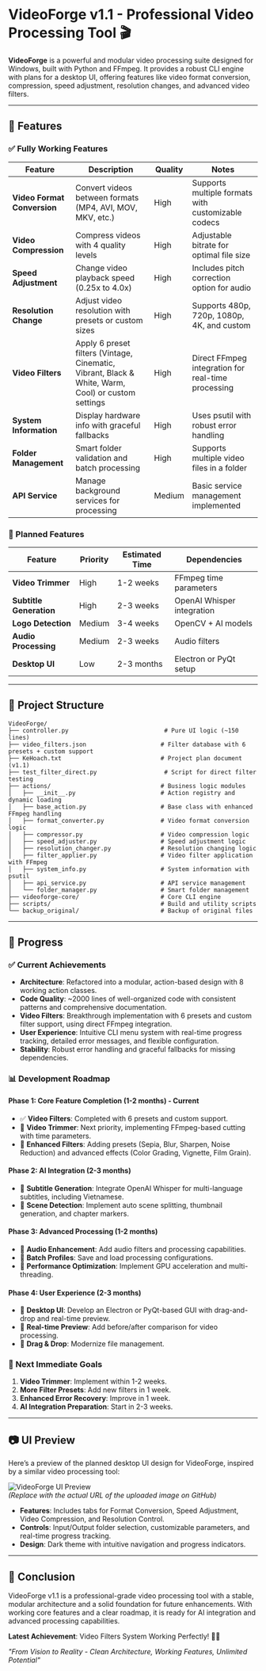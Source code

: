 # VideoForge v1.1 - Professional Video Processing Tool 🎬

**VideoForge** is a powerful and modular video processing suite designed for Windows, built with Python and FFmpeg. It provides a robust CLI engine with plans for a desktop UI, offering features like video format conversion, compression, speed adjustment, resolution changes, and advanced video filters.

---

## 🎯 Features

### ✅ Fully Working Features
| Feature | Description | Quality | Notes |
|---------|-------------|---------|-------|
| **Video Format Conversion** | Convert videos between formats (MP4, AVI, MOV, MKV, etc.) | High | Supports multiple formats with customizable codecs |
| **Video Compression** | Compress videos with 4 quality levels | High | Adjustable bitrate for optimal file size |
| **Speed Adjustment** | Change video playback speed (0.25x to 4.0x) | High | Includes pitch correction option for audio |
| **Resolution Change** | Adjust video resolution with presets or custom sizes | High | Supports 480p, 720p, 1080p, 4K, and custom |
| **Video Filters** | Apply 6 preset filters (Vintage, Cinematic, Vibrant, Black & White, Warm, Cool) or custom settings | High | Direct FFmpeg integration for real-time processing |
| **System Information** | Display hardware info with graceful fallbacks | High | Uses psutil with robust error handling |
| **Folder Management** | Smart folder validation and batch processing | High | Supports multiple video files in a folder |
| **API Service** | Manage background services for processing | Medium | Basic service management implemented |

### 🚧 Planned Features
| Feature | Priority | Estimated Time | Dependencies |
|---------|----------|----------------|--------------|
| **Video Trimmer** | High | 1-2 weeks | FFmpeg time parameters |
| **Subtitle Generation** | High | 2-3 weeks | OpenAI Whisper integration |
| **Logo Detection** | Medium | 3-4 weeks | OpenCV + AI models |
| **Audio Processing** | Medium | 2-3 weeks | Audio filters |
| **Desktop UI** | Low | 2-3 months | Electron or PyQt setup |

---

## 📁 Project Structure

```
VideoForge/
├── controller.py                           # Pure UI logic (~150 lines)
├── video_filters.json                     # Filter database with 6 presets + custom support
├── KeHoach.txt                            # Project plan document (v1.1)
├── test_filter_direct.py                   # Script for direct filter testing
├── actions/                               # Business logic modules
│   ├── __init__.py                        # Action registry and dynamic loading
│   ├── base_action.py                     # Base class with enhanced FFmpeg handling
│   ├── format_converter.py                # Video format conversion logic
│   ├── compressor.py                      # Video compression logic
│   ├── speed_adjuster.py                  # Speed adjustment logic
│   ├── resolution_changer.py              # Resolution changing logic
│   ├── filter_applier.py                  # Video filter application with FFmpeg
│   ├── system_info.py                     # System information with psutil
│   ├── api_service.py                     # API service management
│   └── folder_manager.py                  # Smart folder management
├── videoforge-core/                       # Core CLI engine
├── scripts/                               # Build and utility scripts
└── backup_original/                       # Backup of original files
```

---

## 🚀 Progress

### ✅ Current Achievements
- **Architecture**: Refactored into a modular, action-based design with 8 working action classes.
- **Code Quality**: ~2000 lines of well-organized code with consistent patterns and comprehensive documentation.
- **Video Filters**: Breakthrough implementation with 6 presets and custom filter support, using direct FFmpeg integration.
- **User Experience**: Intuitive CLI menu system with real-time progress tracking, detailed error messages, and flexible configuration.
- **Stability**: Robust error handling and graceful fallbacks for missing dependencies.

### 📊 Development Roadmap

#### Phase 1: Core Feature Completion (1-2 months) - **Current**
- ✅ **Video Filters**: Completed with 6 presets and custom support.
- 🚧 **Video Trimmer**: Next priority, implementing FFmpeg-based cutting with time parameters.
- 🚧 **Enhanced Filters**: Adding presets (Sepia, Blur, Sharpen, Noise Reduction) and advanced effects (Color Grading, Vignette, Film Grain).

#### Phase 2: AI Integration (2-3 months)
- 🚧 **Subtitle Generation**: Integrate OpenAI Whisper for multi-language subtitles, including Vietnamese.
- 🚧 **Scene Detection**: Implement auto scene splitting, thumbnail generation, and chapter markers.

#### Phase 3: Advanced Processing (1-2 months)
- 🚧 **Audio Enhancement**: Add audio filters and processing capabilities.
- 🚧 **Batch Profiles**: Save and load processing configurations.
- 🚧 **Performance Optimization**: Implement GPU acceleration and multi-threading.

#### Phase 4: User Experience (2-3 months)
- 🚧 **Desktop UI**: Develop an Electron or PyQt-based GUI with drag-and-drop and real-time preview.
- 🚧 **Real-time Preview**: Add before/after comparison for video processing.
- 🚧 **Drag & Drop**: Modernize file management.

### 🎯 Next Immediate Goals
1. **Video Trimmer**: Implement within 1-2 weeks.
2. **More Filter Presets**: Add new filters in 1 week.
3. **Enhanced Error Recovery**: Improve in 1 week.
4. **AI Integration Preparation**: Start in 2-3 weeks.

---

## 📷 UI Preview
Here’s a preview of the planned desktop UI design for VideoForge, inspired by a similar video processing tool:

![VideoForge UI Preview](https://ibb.co/wZyHtc8P)  
*(Replace with the actual URL of the uploaded image on GitHub)*

- **Features**: Includes tabs for Format Conversion, Speed Adjustment, Video Compression, and Resolution Control.
- **Controls**: Input/Output folder selection, customizable parameters, and real-time progress tracking.
- **Design**: Dark theme with intuitive navigation and progress indicators.

---

## 🏁 Conclusion
VideoForge v1.1 is a professional-grade video processing tool with a stable, modular architecture and a solid foundation for future enhancements. With working core features and a clear roadmap, it is ready for AI integration and advanced processing capabilities.

**Latest Achievement**: Video Filters System Working Perfectly! 🎨✨

*"From Vision to Reality - Clean Architecture, Working Features, Unlimited Potential"*